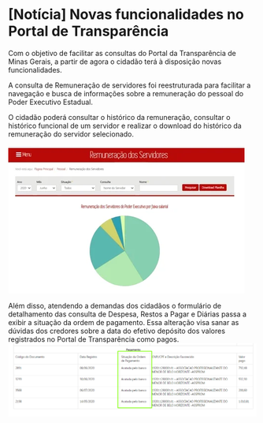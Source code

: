 # [Notícia] Novas funcionalidades no Portal de Transparência

Com o objetivo de facilitar as consultas do Portal da Transparência de Minas Gerais, a partir de agora o cidadão terá à disposição novas funcionalidades.

A consulta de Remuneração de servidores foi reestruturada para facilitar a navegação e busca de informações sobre a remuneração do pessoal do Poder Executivo Estadual.

O cidadão poderá consultar o histórico da remuneração, consultar o histórico funcional de um servidor e realizar o download do histórico da remuneração do servidor selecionado.

![](static/remuneracao-servidores.gif)

Além disso, atendendo a demandas dos cidadãos o formulário de detalhamento das consulta de Despesa, Restos a Pagar e Diárias passa a exibir a situação da ordem de pagamento. Essa alteração visa sanar as dúvidas dos credores sobre a data do efetivo depósito dos valores registrados no Portal de Transparência como pagos.
![](static/situacao-op.png)